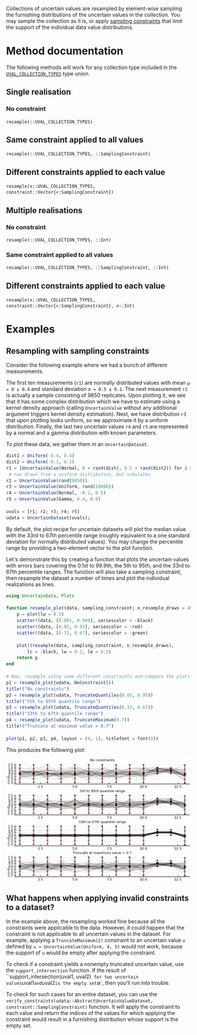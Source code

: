 
Collections of uncertain values are resampled by element-wise sampling the 
furnishing distributions of the uncertain values in the collection. You may sample the collection as it is, or apply [sampling constraints](../sampling_constraints/available_constraints.md) that limit the 
support of the individual data value distributions.

# Method documentation

The following methods will work for any collection type included in the [`UVAL_COLLECTION_TYPES`](@ref) type union.

## Single realisation

### No constraint

```@docs
resample(::UVAL_COLLECTION_TYPES)
```

## Same constraint applied to all values

```@docs
resample(::UVAL_COLLECTION_TYPES, ::SamplingConstraint)
```

## Different constraints applied to each value

```@docs
resample(x::UVAL_COLLECTION_TYPES, constraint::Vector{<:SamplingConstraint})
```

## Multiple realisations

### No constraint

```@docs
resample(::UVAL_COLLECTION_TYPES, ::Int)
```

### Same constraint applied to all values

```@docs
resample(::UVAL_COLLECTION_TYPES, ::SamplingConstraint, ::Int)
```

## Different constraints applied to each value

```@docs
resample(x::UVAL_COLLECTION_TYPES, constraint::Vector{<:SamplingConstraint}, n::Int)
```

# Examples

## Resampling with sampling constraints

Consider the following example where we had a bunch of different measurements. 

The first ten measurements (`r1`) are normally distributed values with mean `μ = 0 ± 0.4` 
and standard deviation `σ = 0.5 ± 0.1`. The next measurement `r2` is actually a sample 
consisting of 9850 replicates. Upon plotting it, we see that it has some complex 
distribution which  we have to estimate using a kernel density approach (calling 
`UncertainValue` without any additional argument triggers kernel density estimation). 
Next, we have distribution `r3` that upon plotting looks uniform, so we approximate it by a 
uniform distribution. Finally, the last two uncertain values `r4` and `r5` are represented 
by a normal and a gamma distribution with known parameters.

To plot these data, we gather them in an `UncertainDataset`.

```julia
dist1 = Uniform(-0.4, 0.4)
dist2 = Uniform(-0.1, 0.1)
r1 = [UncertainValue(Normal, 0 + rand(dist), 0.5 + rand(dist2)) for i = 1:10]
 # now drawn from a uniform distribution, but simulates 
r2 = UncertainValue(rand(9850))
r3 = UncertainValue(Uniform, rand(10000))
r4 = UncertainValue(Normal, -0.1, 0.5)
r5 = UncertainValue(Gamma, 0.4, 0.8)

uvals = [r1; r2; r3; r4; r5]
udata = UncertainDataset(uvals);
```

By default, the plot recipe for uncertain datasets will plot the median value with the 
33rd to 67th percentile range (roughly equivalent to a one standard deviation for 
normally distributed values). You may change the percentile range by providing a two-element
vector to the plot function.

Let's demonstrate this by creating a function that plots the uncertain values with 
errors bars covering the 0.1st to 99.9th, the 5th to 95th, and the 33rd to 67th percentile 
ranges. The function will also take a sampling constraint, then resample the dataset 
a number of times and plot the individual realizations as lines. 

```julia
using UncertainData, Plots

function resample_plot(data, sampling_constraint; n_resample_draws = 40) 
    p = plot(lw = 0.5)
    scatter!(data, [0.001, 0.999], seriescolor = :black)
    scatter!(data, [0.05, 0.95], seriescolor = :red)
    scatter!(data, [0.33, 0.67], seriescolor = :green)

    plot!(resample(data, sampling_constraint, n_resample_draws), 
        lc = :black, lw = 0.3, lα = 0.5)
    return p
end

# Now, resample using some different constraints and compare the plots
p1 = resample_plot(udata, NoConstraint())
title!("No constraints")
p2 = resample_plot(udata, TruncateQuantiles(0.05, 0.95))
title!("5th to 95th quantile range")
p3 = resample_plot(udata, TruncateQuantiles(0.33, 0.67))
title!("33th to 67th quantile range")
p4 = resample_plot(udata, TruncateMaximum(0.7))
title!("Truncate at maximum value = 0.7")

plot(p1, p2, p3, p4, layout = (4, 1), titlefont = font(8))
```

This produces the following plot:

![](resampling_uncertain_datasets.png)

## What happens when applying invalid constraints to a dataset?

In the example above, the resampling worked fine because all the constraints were 
applicable to the data. However, it could happen that the constraint is not applicable 
to all uncertain values in the dataset. For example, applying a `TruncateMaximum(2)` 
constraint to an uncertain value `u` defined by `u = UncertainValue(Uniform, 4, 5)` would 
not work, because the support of `u` would be empty after applying the constraint.

To check if a constraint yields a nonempty truncated uncertain value, use the 
`support_intersection` function. If the result of ``support_intersection(uval1, uval2)` 
for two uncertain values `uval1` and `uval2` is the empty set `∅`, then you'll run into 
trouble.

To check for such cases for an entire dataset, you can use the 
`verify_constraints(udata::AbstractUncertainValueDataset, constraint::SamplingConstraint)` 
function. It will apply the constraint to each value and return the indices of the values 
for which applying the constraint would result in a furnishing distribution whose support 
is the empty set.
